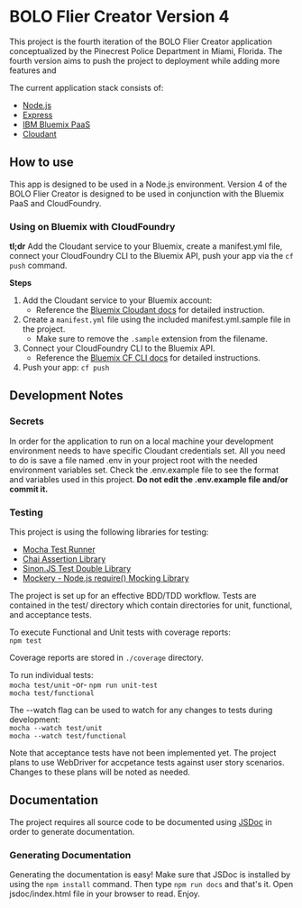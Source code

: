 # BOLO Flier Creator Version 4

This project is the fourth iteration of the BOLO Flier Creator application
conceptualized by the Pinecrest Police Department in Miami, Florida.  The fourth
version aims to push the project to deployment while adding more features and

The current application stack consists of:

- [Node.js](http://nodejs.org)
- [Express](http://expressjs.com)
- [IBM Bluemix PaaS](http://www.ibm.com/cloud-computing/bluemix)
- [Cloudant](http://cloudant.com)


## How to use

This app is designed to be used in a Node.js environment. Version 4 of the BOLO
Flier Creator is designed to be used in conjunction with the Bluemix PaaS and
CloudFoundry.

### Using on Bluemix with CloudFoundry

**tl;dr** Add the Cloudant service to your Bluemix, create a manifest.yml file,
connect your CloudFoundry CLI to the Bluemix API, push your app via the `cf
push` command.

**Steps**

1. Add the Cloudant service to your Bluemix account:
    * Reference the [Bluemix Cloudant
      docs](https://cloudant.com/cloudant-ibm-bluemix-tutorials-and-demos/) for
      detailed instruction.
2. Create a `manifest.yml` file using the included manifest.yml.sample file in
   the project.
    * Make sure to remove the `.sample` extension from the filename.
3. Connect your CloudFoundry CLI to the Bluemix API.
    * Reference the [Bluemix CF CLI
      docs](https://www.ng.bluemix.net/docs/starters/install_cli.html) for
      detailed instructions.
4. Push your app: `cf push`


## Development Notes

### Secrets
In order for the application to run on a local machine your development
environment needs to have specific Cloudant credentials set. All you need to
do is save a file named .env in your project root with the needed environment
variables set. Check the .env.example file to see the format and variables
used in this project.  **Do not edit the .env.example file and/or commit it.**


### Testing
This project is using the following libraries for testing:

* [Mocha Test Runner](https://mochajs.org/)
* [Chai Assertion Library](http://chaijs.com/)
* [Sinon.JS Test Double Library](http://sinonjs.org)
* [Mockery - Node.js require() Mocking Library](https://github.com/mfncooper/mockery)

The project is set up for an effective BDD/TDD workflow. Tests are contained
in the test/ directory which contain directories for unit, functional, and
acceptance tests.

To execute Functional and Unit tests with coverage reports:  
`npm test`

Coverage reports are stored in `./coverage` directory.

To run individual tests:  
`mocha test/unit` -or- `npm run unit-test`  
`mocha test/functional`

The --watch flag can be used to watch for any changes to tests during
development:  
`mocha --watch test/unit`  
`mocha --watch test/functional`

Note that acceptance tests have not been implemented yet. The project plans
to use WebDriver for accpetance tests against user story scenarios. Changes
to these plans will be noted as needed.


## Documentation

The project requires all source code to be documented using
[JSDoc](http://usejsdoc.org) in order to generate documentation.

### Generating Documentation
Generating the documentation is easy! Make sure that JSDoc is installed by
using the `npm install` command. Then type `npm run docs` and that's it.
Open jsdoc/index.html file in your browser to read. Enjoy.
